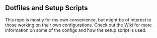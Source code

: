 ## Dotfiles and Setup Scripts

This repo is mostly for my own convenience, but might be of interest to those working on their own configurations. Check out the [Wiki](https://github.com/nejsan/dotfiles/wiki) for more information on some of the configs and how the setup script is used.
